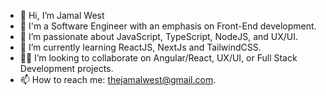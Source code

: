 - 👋 Hi, I’m Jamal West
- 👔 I'm a Software Engineer with an emphasis on Front-End development.
- 👀 I’m passionate about JavaScript, TypeScript, NodeJS, and  UX/UI.
- 🌱 I’m currently learning ReactJS, NextJs and TailwindCSS.
- 🕵️‍♂️ I’m looking to collaborate on Angular/React, UX/UI, or Full Stack Development projects.
- 📫 How to reach me: thejamalwest@gmail.com.
<!---
JWest2323/JWest2323 is a ✨ special ✨ repository because its `README.md` (this file) appears on your GitHub profile.
You can click the Preview link to take a look at your changes.
--->
